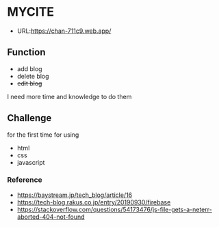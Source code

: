 # MYCITE

* URL:<https://chan-711c9.web.app/>

## Function

* add blog
* delete blog
* ~~edit blog~~

I need more time and knowledge to do them

## Challenge

for the first time for using
* html
* css
* javascript

### Reference

* <https://baystream.jp/tech_blog/article/16>
* <https://tech-blog.rakus.co.jp/entry/20190930/firebase>
* <https://stackoverflow.com/questions/54173476/js-file-gets-a-neterr-aborted-404-not-found>
